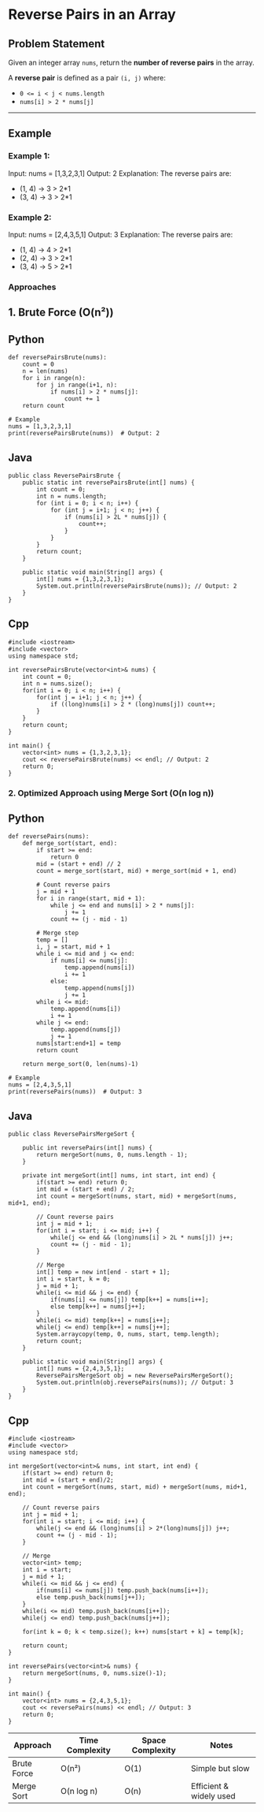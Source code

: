 # Reverse Pairs in an Array

## Problem Statement

Given an integer array `nums`, return the **number of reverse pairs** in the array.

A **reverse pair** is defined as a pair `(i, j)` where:

- `0 <= i < j < nums.length`
- `nums[i] > 2 * nums[j]`

---

## Example

### Example 1:


Input: nums = [1,3,2,3,1]
Output: 2
Explanation: The reverse pairs are:
- (1, 4) -> 3 > 2*1
- (3, 4) -> 3 > 2*1

### Example 2:

Input: nums = [2,4,3,5,1]
Output: 3
Explanation: The reverse pairs are:
- (1, 4) -> 4 > 2*1
- (2, 4) -> 3 > 2*1
- (3, 4) -> 5 > 2*1

### Approaches
## 1. Brute Force (O(n²))

## Python

```
def reversePairsBrute(nums):
    count = 0
    n = len(nums)
    for i in range(n):
        for j in range(i+1, n):
            if nums[i] > 2 * nums[j]:
                count += 1
    return count

# Example
nums = [1,3,2,3,1]
print(reversePairsBrute(nums))  # Output: 2
```

## Java
```
public class ReversePairsBrute {
    public static int reversePairsBrute(int[] nums) {
        int count = 0;
        int n = nums.length;
        for (int i = 0; i < n; i++) {
            for (int j = i+1; j < n; j++) {
                if (nums[i] > 2L * nums[j]) {
                    count++;
                }
            }
        }
        return count;
    }
    
    public static void main(String[] args) {
        int[] nums = {1,3,2,3,1};
        System.out.println(reversePairsBrute(nums)); // Output: 2
    }
}
```

## Cpp

```
#include <iostream>
#include <vector>
using namespace std;

int reversePairsBrute(vector<int>& nums) {
    int count = 0;
    int n = nums.size();
    for(int i = 0; i < n; i++) {
        for(int j = i+1; j < n; j++) {
            if ((long)nums[i] > 2 * (long)nums[j]) count++;
        }
    }
    return count;
}

int main() {
    vector<int> nums = {1,3,2,3,1};
    cout << reversePairsBrute(nums) << endl; // Output: 2
    return 0;
}
```

### 2. Optimized Approach using Merge Sort (O(n log n))


## Python
```
def reversePairs(nums):
    def merge_sort(start, end):
        if start >= end:
            return 0
        mid = (start + end) // 2
        count = merge_sort(start, mid) + merge_sort(mid + 1, end)
        
        # Count reverse pairs
        j = mid + 1
        for i in range(start, mid + 1):
            while j <= end and nums[i] > 2 * nums[j]:
                j += 1
            count += (j - mid - 1)
        
        # Merge step
        temp = []
        i, j = start, mid + 1
        while i <= mid and j <= end:
            if nums[i] <= nums[j]:
                temp.append(nums[i])
                i += 1
            else:
                temp.append(nums[j])
                j += 1
        while i <= mid:
            temp.append(nums[i])
            i += 1
        while j <= end:
            temp.append(nums[j])
            j += 1
        nums[start:end+1] = temp
        return count
    
    return merge_sort(0, len(nums)-1)

# Example
nums = [2,4,3,5,1]
print(reversePairs(nums))  # Output: 3
```


## Java

```
public class ReversePairsMergeSort {
    
    public int reversePairs(int[] nums) {
        return mergeSort(nums, 0, nums.length - 1);
    }
    
    private int mergeSort(int[] nums, int start, int end) {
        if(start >= end) return 0;
        int mid = (start + end) / 2;
        int count = mergeSort(nums, start, mid) + mergeSort(nums, mid+1, end);
        
        // Count reverse pairs
        int j = mid + 1;
        for(int i = start; i <= mid; i++) {
            while(j <= end && (long)nums[i] > 2L * nums[j]) j++;
            count += (j - mid - 1);
        }
        
        // Merge
        int[] temp = new int[end - start + 1];
        int i = start, k = 0;
        j = mid + 1;
        while(i <= mid && j <= end) {
            if(nums[i] <= nums[j]) temp[k++] = nums[i++];
            else temp[k++] = nums[j++];
        }
        while(i <= mid) temp[k++] = nums[i++];
        while(j <= end) temp[k++] = nums[j++];
        System.arraycopy(temp, 0, nums, start, temp.length);
        return count;
    }
    
    public static void main(String[] args) {
        int[] nums = {2,4,3,5,1};
        ReversePairsMergeSort obj = new ReversePairsMergeSort();
        System.out.println(obj.reversePairs(nums)); // Output: 3
    }
}
```

## Cpp

```
#include <iostream>
#include <vector>
using namespace std;

int mergeSort(vector<int>& nums, int start, int end) {
    if(start >= end) return 0;
    int mid = (start + end)/2;
    int count = mergeSort(nums, start, mid) + mergeSort(nums, mid+1, end);
    
    // Count reverse pairs
    int j = mid + 1;
    for(int i = start; i <= mid; i++) {
        while(j <= end && (long)nums[i] > 2*(long)nums[j]) j++;
        count += (j - mid - 1);
    }
    
    // Merge
    vector<int> temp;
    int i = start;
    j = mid + 1;
    while(i <= mid && j <= end) {
        if(nums[i] <= nums[j]) temp.push_back(nums[i++]);
        else temp.push_back(nums[j++]);
    }
    while(i <= mid) temp.push_back(nums[i++]);
    while(j <= end) temp.push_back(nums[j++]);
    
    for(int k = 0; k < temp.size(); k++) nums[start + k] = temp[k];
    
    return count;
}

int reversePairs(vector<int>& nums) {
    return mergeSort(nums, 0, nums.size()-1);
}

int main() {
    vector<int> nums = {2,4,3,5,1};
    cout << reversePairs(nums) << endl; // Output: 3
    return 0;
}
```

| Approach      | Time Complexity | Space Complexity | Notes                  |
|---------------|-----------------|------------------|------------------------|
| Brute Force   | O(n²)           | O(1)             | Simple but slow        |
| Merge Sort    | O(n log n)      | O(n)             | Efficient & widely used|
